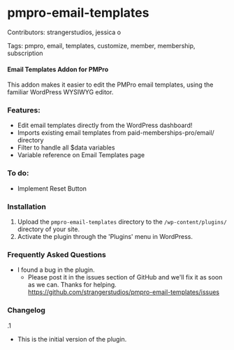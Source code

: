 pmpro-email-templates
=====================

Contributors: strangerstudios, jessica o

Tags: pmpro, email, templates, customize, member, membership, subscription

#### Email Templates Addon for PMPro
This addon makes it easier to edit the PMPro email templates, using the familiar WordPress WYSIWYG editor.

### Features:
* Edit email templates directly from the WordPress dashboard!
* Imports existing email templates from paid-memberships-pro/email/ directory
* Filter to handle all $data variables
* Variable reference on Email Templates page

### To do:
* Implement Reset Button

### Installation
1. Upload the `pmpro-email-templates` directory to the `/wp-content/plugins/` directory of your site.
2. Activate the plugin through the 'Plugins' menu in WordPress.

### Frequently Asked Questions
* I found a bug in the plugin.
  * Please post it in the issues section of GitHub and we'll fix it as soon as we can. Thanks for helping. https://github.com/strangerstudios/pmpro-email-templates/issues

### Changelog
.1
  * This is the initial version of the plugin.

